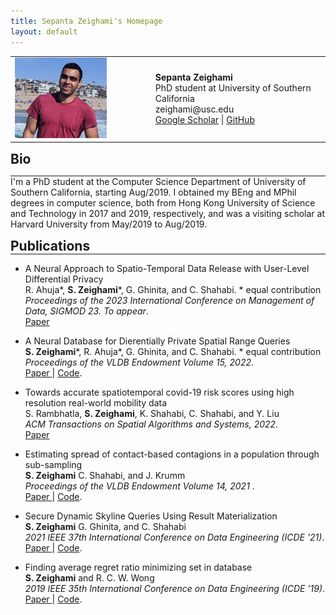 ```yaml
---
title: Sepanta Zeighami's Homepage
layout: default
---
```



<html>

<body>
 <table border="0" cellpadding="0" cellspacing="0">
  <tr>
   <td align="LEFT" valign="TOP"><img src="./index/sep.jpeg" width="200">
   </td>
   <td align="LEFT" valign="TOP" width="50">
   </td>
   <td align="LEFT" valign="CENTER">
        <b>Sepanta Zeighami</b>
        <br>
        PhD student at University of Southern California
        <br>
        zeighami@usc.edu
        <br>
        <a href="https://scholar.google.com/citations?user=vaf4fT8AAAAJ&hl=en&oi=ao">Google Scholar</a>
        |
        <a href="https://github.com/szeighami">GitHub </a>
   </td>
  </tr>
 </table>

<a id="bio"><h2 align="LEFT" style="margin:0px">Bio</h2></a>
<hr style="margin:0px">
I'm a PhD student at the Computer Science Department of University of Southern California, starting Aug/2019. I obtained my BEng and MPhil degrees in computer science, both from Hong Kong University of Science and Technology in 2017 and 2019, respectively, and was a visiting scholar at Harvard University from May/2019 to Aug/2019.
<p style="margin-bottom:0.05cm;"></p>



<p style="margin-bottom:0.05cm;"></p>
<a id="publications"><h2 align="Left" style="margin:0px">Publications</h2></a>
<hr style="margin:0px">
 <ul>
  <li>
    <p> A Neural Approach to Spatio-Temporal Data Release with User-Level Differential Privacy  <br />
R. Ahuja*, <b>S. Zeighami</b>*, G. Ghinita, and C. Shahabi. * equal contribution <br />
<em>Proceedings of the 2023 International Conference on Management of Data, SIGMOD 23. To appear</em>. <br />
     <a href="https://arxiv.org/pdf/2208.09744.pdf">Paper </a> 
   </p>
  </li>
  <li>
    <p> A Neural Database for Dierentially Private Spatial Range Queries  <br />
<b>S. Zeighami</b>*, R. Ahuja*, G. Ghinita, and C. Shahabi. * equal contribution <br />
<em>Proceedings of the VLDB Endowment Volume 15, 2022</em>. <br />
     <a href="https://www.vldb.org/pvldb/vol15/p1066-zeighami.pdf">Paper </a> | <a href="https://github.com/szeighami/SNH">Code</a>.<br />
   </p>
  </li>
  <li>
    <p> Towards accurate spatiotemporal covid-19 risk scores using high resolution real-world mobility data <br />
S. Rambhatla, <b>S. Zeighami</b>, K. Shahabi, C. Shahabi, and Y. Liu <br />
<em>ACM Transactions on Spatial Algorithms and Systems, 2022</em>. <br />
     <a href="https://arxiv.org/pdf/2012.07283.pdf">Paper </a>
   </p>
  </li>
    <li>
    <p> Estimating spread of contact-based contagions in a population through sub-sampling  <br />
<b>S. Zeighami</b> C. Shahabi, and J. Krumm <br />
<em>Proceedings of the VLDB Endowment Volume 14, 2021 </em>. <br />
     <a href="http://vldb.org/pvldb/vol14/p1557-zeighami.pdf">Paper </a> | <a href="https://github.com/szeighami/SpreadSim">Code</a>.<br />
   </p>
  </li>
  <li>
    <p> Secure Dynamic Skyline Queries Using Result Materialization <br />
<b>S. Zeighami</b> G. Ghinita, and C. Shahabi <br />
<em>2021 IEEE 37th International Conference on Data Engineering (ICDE '21)</em>. <br />
     <a href="https://arxiv.org/pdf/2003.00051.pdf">Paper </a> | <a href="https://github.com/szeighami/Dynamic-Skyline">Code</a>.<br />
   </p>
  </li>
    <li>
    <p> Finding average regret ratio minimizing set in database <br />
<b>S. Zeighami</b> and R. C. W. Wong <br />
<em>2019 IEEE 35th International Conference on Data Engineering (ICDE '19)</em>. <br />
     <a href="https://arxiv.org/pdf/1810.08047.pdf">Paper </a> | <a href="https://github.com/szeighami/FAM_Discrete-DP">Code</a>.<br />
   </p>
  </li>
  </li>
  </ul>
</body>
</html> 
